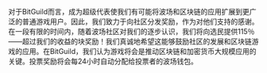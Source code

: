对于BitGuild而言，成为超级代表使我们有可能将波场和区块链的应用扩展到更广泛的普通游戏用户。因此，我们致力于向社区分发奖励，作为对他们支持的感谢。
在一段有限的时间内，随着波场社区对我们的逐步认识，我们将向选民提供115％——超过我们的收益的块奖励！我们真诚地希望这能够鼓励社区的发展和区块链游戏的应用。在BitGuild，我们认为游戏将会是推动区块链和加密货币大规模应用的关键。投票奖励将会每24小时自动分配给投票者的波场钱包。
